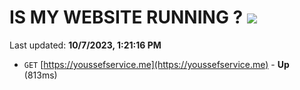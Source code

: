 # IS MY WEBSITE RUNNING ? [![](https://img.shields.io/static/v1?label=Sponsor&message=%E2%9D%A4&logo=GitHub&color=%23fe8e86)](https://github.com/sponsors/<username>)

Last updated: **10/7/2023, 1:21:16 PM**

- `GET` [https://youssefservice.me](https://youssefservice.me) - **Up** (813ms)
